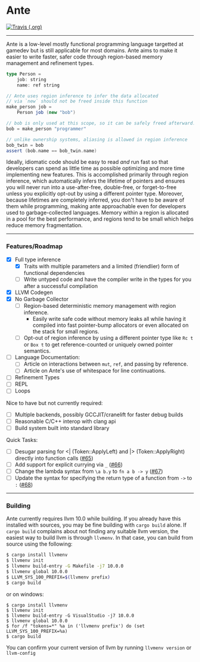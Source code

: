 # Ante

[![Travis (.org)](https://img.shields.io/travis/jfecher/ante)](https://travis-ci.org/github/jfecher/ante)

---

Ante is a low-level mostly functional programming language targetted
at gamedev but is still applicable for most domains. Ante aims to
make it easier to write faster, safer code through region-based
memory management and refinement types.

```scala
type Person =
    job: string
    name: ref string

// Ante uses region inference to infer the data allocated
// via `new` should not be freed inside this function
make_person job =
    Person job (new "bob")

// bob is only used at this scope, so it can be safely freed afterward.
bob = make_person "programmer"

// unlike ownership systems, aliasing is allowed in region inference
bob_twin = bob
assert (bob.name == bob_twin.name)
```

Ideally, idiomatic code should be easy to read _and_ run fast so that
developers can spend as little time as possible optimizing and more time implementing new features. This
is accomplished primarily through region inference, which automatically infers the lifetime of pointers
and ensures you will never run into a use-after-free, double-free, or forget-to-free unless you explicitly
opt-out by using a different pointer type. Moreover, because lifetimes are completely inferred, you don't
have to be aware of them while programming, making ante approachable even for developers used to
garbage-collected languages. Memory within a region is allocated in a pool for the best performance, and
regions tend to be small which helps reduce memory fragmentation.

---

### Features/Roadmap

- [x] Full type inference
    - [x] Traits with multiple parameters and a limited (friendlier) form of functional dependencies
    - [ ] Write untyped code and have the compiler write in the types for you after a successful compilation
- [x] LLVM Codegen
- [x] No Garbage Collector
    - [ ] Region-based deterministic memory management with region inference.
        - Easily write safe code without memory leaks all while having it compiled into
          fast pointer-bump allocators or even allocated on the stack for small regions.
    - [ ] Opt-out of region inference by using a different pointer type
          like `Rc t` or `Box t` to get reference-counted or uniquely owned pointer semantics.
- [ ] Language Documentation:
    - [ ] Article on interactions between `mut`, `ref`, and passing by reference.
    - [ ] Article on Ante's use of whitespace for line continuations.
- [ ] Refinement Types
- [ ] REPL
- [ ] Loops

Nice to have but not currently required:
- [ ] Multiple backends, possibly GCCJIT/cranelift for faster debug builds
- [ ] Reasonable C/C++ interop with clang api
- [ ] Build system built into standard library

Quick Tasks:
- [ ] Desugar parsing for <| (Token::ApplyLeft) and |> (Token::ApplyRight) directly into function calls ([#65](https://github.com/jfecher/ante/issues/65))
- [ ] Add support for explicit currying via `_` ([#66](https://github.com/jfecher/ante/issues/66))
- [ ] Change the lambda syntax from `\a b.y` to `fn a b -> y` ([#67](https://github.com/jfecher/ante/issues/67))
- [ ] Update the syntax for specifying the return type of a function from `->` to `:` ([#68](https://github.com/jfecher/ante/issues/68))

---

### Building

Ante currently requires llvm 10.0 while building. If you already have this installed with
sources, you may be fine building with `cargo build` alone. If `cargo build` complains
about not finding any suitable llvm version, the easiest way to build llvm is through `llvmenv`.
In that case, you can build from source using the following:

```bash
$ cargo install llvmenv
$ llvmenv init
$ llvmenv build-entry -G Makefile -j7 10.0.0
$ llvmenv global 10.0.0
$ LLVM_SYS_100_PREFIX=$(llvmenv prefix)
$ cargo build
```

or on windows:

```shell
$ cargo install llvmenv
$ llvmenv init
$ llvmenv build-entry -G VisualStudio -j7 10.0.0
$ llvmenv global 10.0.0
$ for /f "tokens=*" %a in ('llvmenv prefix') do (set LLVM_SYS_100_PREFIX=%a)
$ cargo build
```

You can confirm your current version of llvm by running `llvmenv version`
or `llvm-config`
